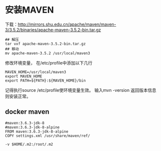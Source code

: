 # 安装MAVEN
下载：http://mirrors.shu.edu.cn/apache/maven/maven-3/3.5.2/binaries/apache-maven-3.5.2-bin.tar.gz
```
## 解压
tar vxf apache-maven-3.5.2-bin.tar.gz
## 移动
mv apache-maven-3.5.2 /usr/local/maven3
```
修改环境变量， 在/etc/profile中添加以下几行
```
MAVEN_HOME=/usr/local/maven3
export MAVEN_HOME
export PATH=${PATH}:${MAVEN_HOME}/bin
```
记得执行source /etc/profile使环境变量生效。
输入mvn -version 返回版本信息则安装正常。

## docker maven
```
#maven:3.6.3-jdk-8 
#maven:3.6.3-jdk-8-alpine
FROM maven:3.6.3-jdk-8-alpine
COPY settings.xml /usr/share/maven/ref/

-v $HOME/.m2:/root/.m2
```